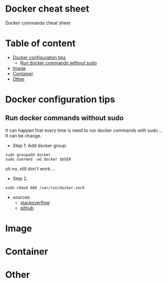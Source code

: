 # Docker cheat sheet
Docker commands cheat sheet

# Table of content
- [Docker configuration tips](#Docker-configuration-tips)
  - [Run docker commands without sudo](#Run-docker-commands-without-sudo)
- [Image](#Image)
- [Container](#Container)
- [Other](#Other)

# Docker configuration tips

## Run docker commands without sudo

It can happen that every time is need to run docker commands with sudo ... It can be change.

* Step 1. Add docker group.
```shell script
sudo groupadd docker
sudo usermod -aG docker $USER
```  
oh no, still don't work ...

* Step 2.

```shell script
sudo chmod 666 /var/run/docker.sock
```

- sources:
  - [stackoverflow](https://stackoverflow.com/questions/48957195/how-to-fix-docker-got-permission-denied-issue)
  - [github](https://github.com/jgsqware/clairctl/issues/60)

# Image

# Container

# Other

